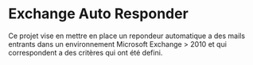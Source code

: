 # Exchange Auto Responder
Ce projet vise en mettre en place un repondeur automatique a des mails entrants dans un environnement Microsoft Exchange > 2010 et qui correspondent a des critères qui ont été defini.

